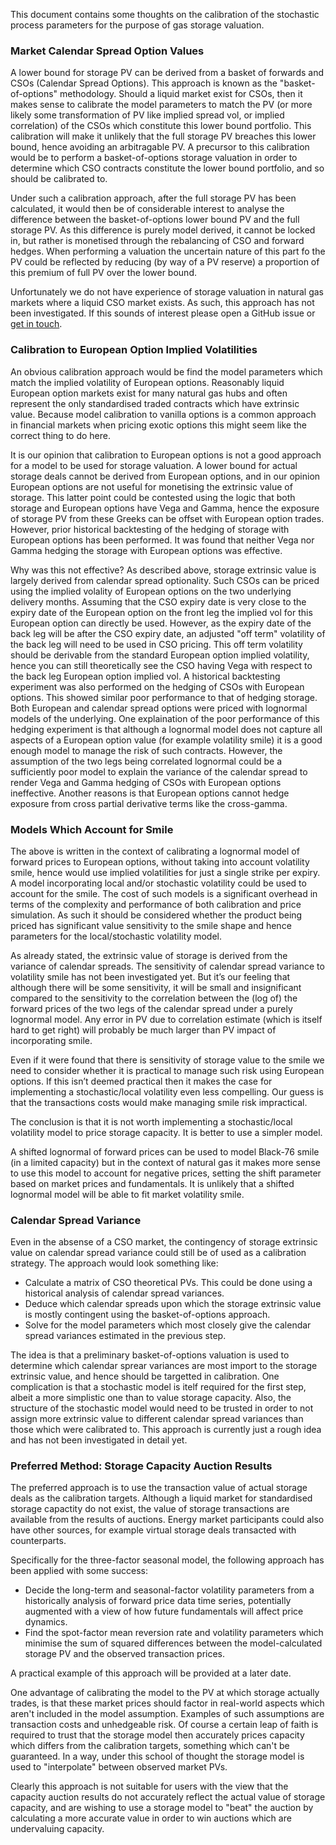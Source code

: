 This document contains some thoughts on the calibration of the stochastic process parameters for the purpose of gas storage valuation.

### Market Calendar Spread Option Values
A lower bound for storage PV can be derived from a basket of forwards and
CSOs (Calendar Spread Options). This approach is known as the "basket-of-options" methodology. Should a liquid market exist for CSOs, then it
makes sense to calibrate the model parameters to match the PV (or more likely some transformation of PV like implied spread vol, or implied correlation) of the CSOs which constitute this lower bound portfolio.
This calibration will make it unlikely that the full storage PV breaches this lower bound, hence avoiding an arbitragable PV.
A precursor to this calibration would be to perform a basket-of-options
storage valuation in order to determine which CSO contracts constitute the
lower bound portfolio, and so should be calibrated to.

Under such a calibration approach, after the full storage PV has been 
calculated, it would then be of considerable interest to analyse the 
difference between the basket-of-options lower bound PV and the full 
storage PV. As this difference is purely model derived, it cannot be locked 
in, but rather is monetised through the rebalancing of CSO and forward 
hedges. When performing a valuation the uncertain nature of this part fo the PV
could be reflected by reducing (by way of a PV reserve) a proportion of
this premium of full PV over the lower bound.

Unfortunately we do not have experience of storage valuation in natural gas
markets where a liquid CSO market exists. As such, this approach has not been
investigated. If this sounds of interest please open a GitHub issue or 
[get in touch](mailto:jake@cmdty.co.uk?subject=Cmdty%20Storage%20CSO%20Calibration). 

### Calibration to European Option Implied Volatilities
An obvious calibration approach would be find the model parameters which
match the implied volatility of European options. Reasonably liquid 
European option markets exist for many natural gas hubs and often
represent the only standardised traded contracts which have extrinsic
value. Because model calibration to vanilla options is a common approach in financial
markets when pricing exotic options this might seem like the correct thing to do here.

It is our opinion that calibration to European options is not a good 
approach for a model to be used for storage valuation. A lower bound for
actual storage deals cannot be derived from European options, and in our
opinion European options are not useful for monetising the extrinsic value of storage.
This latter point could be contested using the logic that both storage
and European options have Vega and Gamma, hence the exposure of storage
PV from these Greeks can be offset with European option trades. However,
prior historical backtesting of the hedging of storage with European
options has been performed. It was found that neither Vega nor Gamma
hedging the storage with European options was effective.

Why was this not effective? As described above, storage extrinsic 
value is largely derived from calendar spread optionality. Such CSOs
can be priced using the implied volality of European options on the
two underlying delivery months. Assuming that the CSO expiry date is
very close to the expiry date of the European option on the front leg
the implied vol for this European option can directly be used. However,
as the expiry date of the back leg will be after the CSO expiry date, an
adjusted "off term" volatility of the back leg will need to be used in
CSO pricing. This off term volatility should be derivable from the standard
European option implied volatility, hence you can still theoretically see
the CSO having Vega with respect to the back leg European option implied vol.
A historical backtesting experiment
was also performed on the hedging of CSOs with European options. This
showed similar poor performance to that of hedging storage. Both
European and calendar spread options were priced with lognormal models
of the underlying. One explaination of the poor performance of this 
hedging experiment is that although a lognormal model does not capture
all aspects of a European option value (for example volatility smile)
it is a good enough model to manage the risk of such contracts.
However, the assumption of the two legs being correlated lognormal 
could be a sufficiently poor model to explain the variance of the 
calendar spread to render Vega and Gamma hedging of CSOs with European
options ineffective. Another reasons is that European options 
cannot hedge exposure from cross partial derivative terms like the
cross-gamma.

### Models Which Account for Smile
The above is written in the context of calibrating a lognormal model of forward prices to
European options, without taking into account volatility smile, hence would use implied 
volatilities for just a single strike per expiry. A model incorporating local and/or stochastic 
volatility could be used
to account for the smile. The cost of such models is a significant overhead in terms of the 
complexity and performance of both calibration and price simulation. As such it should be 
considered whether the product being priced has significant value sensitivity to the smile 
shape and hence parameters for the local/stochastic volatility model.

As already stated, the 
extrinsic value of storage is derived from the variance of calendar spreads. 
The sensitivity of calendar spread variance to volatility smile has not been investigated yet. 
But it’s our feeling that although there will be some sensitivity, it will be small and 
insignificant compared to the sensitivity to the correlation between the (log of) the forward 
prices of the two legs of the calendar spread under a purely lognormal model. Any error in PV
due to correlation estimate (which is itself hard to get right) will probably be much larger
than PV impact of incorporating smile.

Even if it were found that there is sensitivity of storage value to the smile we need to
consider whether it is practical to manage such risk using European options. If this isn’t
deemed practical then it makes the case for implementing a stochastic/local volatility even
less compelling. Our guess is that the transactions costs would make managing smile risk
impractical.

The conclusion is that it is not worth implementing a stochastic/local volatility model to price 
storage capacity. It is better to use a simpler model.

A shifted lognormal of forward prices can be used to model Black-76 smile (in a limited capacity) but in 
the context of natural gas it makes more sense to use this model to account for negative prices,
setting the shift parameter based on market prices and fundamentals. It is unlikely that a
shifted lognormal model will be able to fit market volatility smile.

### Calendar Spread Variance
Even in the absense of a CSO market, the contingency of storage extrinsic
value on calendar spread variance could still be of used as a calibration strategy. The approach would look something like:

* Calculate a matrix of CSO theoretical PVs. This could
be done using a historical analysis of calendar spread variances.
* Deduce which calendar spreads upon which the storage extrinsic value is mostly contingent using the basket-of-options approach.
* Solve for the model parameters which most closely give the calendar
spread variances estimated in the previous step.

The idea is that a preliminary basket-of-options valuation is used to 
determine which calendar sprear variances are most import to the storage
extrinsic value, and hence should be targetted in calibration.
One complication is that a stochastic model is itelf required for the first
step, albeit a more simplistic one than to value storage capacity.
Also, the structure of the stochastic model would need to be trusted in order
to not assign more extrinsic value to different calendar spread variances than those 
which were calibrated to.
This approach is currently just a rough idea and has not been investigated
in detail yet.

### Preferred Method: Storage Capacity Auction Results
The preferred approach is to use the transaction value of actual
storage deals as the calibration targets. Although a liquid market for
standardised storage capactity do not exist, the value of storage 
transactions are available from the results of auctions. Energy market
participants could also have other sources, for example virtual
storage deals transacted with counterparts.

Specifically for the three-factor seasonal model, the following approach
has been applied with some success:
* Decide the long-term and seasonal-factor volatility parameters from
a historically analysis of forward price data time series, potentially augmented
with a view of how future fundamentals will affect price dynamics.
* Find the spot-factor mean reversion rate and volatility parameters
which minimise the sum of squared differences between the 
model-calculated storage PV and the observed transaction prices.

A practical example of this approach will be provided at a later date.

One advantage of calibrating the model to the PV at which storage actually
trades, is that these market prices should factor in real-world aspects 
which aren't included in the model assumption. Examples
of such assumptions are transaction costs and unhedgeable risk. Of course
a certain leap of faith is required to trust that the storage model then
accurately prices capacity which differs from the calibration targets,
something which can't be guaranteed. In a way, under this school of thought
the storage model is used to "interpolate" between observed market PVs. 

Clearly this approach is not suitable for users with the view that the
capacity auction results do not accurately reflect the actual value of
storage capacity, and are wishing to use a storage model to "beat" the
auction by calculating a more accurate value in order to win auctions
which are undervaluing capacity.

